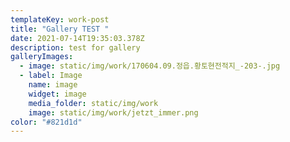 ```yaml
---
templateKey: work-post
title: "Gallery TEST "
date: 2021-07-14T19:35:03.378Z
description: test for gallery
galleryImages:
  - image: static/img/work/170604.09.정읍.황토현전적지_-203-.jpg
  - label: Image
    name: image
    widget: image
    media_folder: static/img/work
    image: static/img/work/jetzt_immer.png
color: "#821d1d"
---
```

